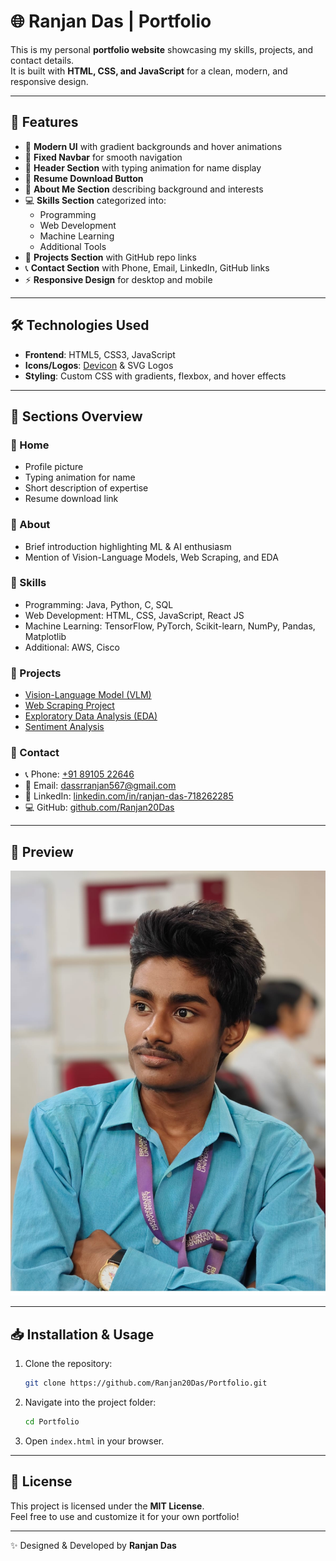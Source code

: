 # 🌐 Ranjan Das | Portfolio

This is my personal **portfolio website** showcasing my skills, projects, and contact details.  
It is built with **HTML, CSS, and JavaScript** for a clean, modern, and responsive design.

---

## 🚀 Features

- 🎨 **Modern UI** with gradient backgrounds and hover animations  
- 📌 **Fixed Navbar** for smooth navigation  
- 👤 **Header Section** with typing animation for name display  
- 📄 **Resume Download Button**  
- 📝 **About Me Section** describing background and interests  
- 💻 **Skills Section** categorized into:
  - Programming
  - Web Development
  - Machine Learning
  - Additional Tools
- 📂 **Projects Section** with GitHub repo links  
- 📞 **Contact Section** with Phone, Email, LinkedIn, GitHub links  
- ⚡ **Responsive Design** for desktop and mobile  

---

## 🛠️ Technologies Used

- **Frontend**: HTML5, CSS3, JavaScript  
- **Icons/Logos**: [Devicon](https://devicon.dev/) & SVG Logos  
- **Styling**: Custom CSS with gradients, flexbox, and hover effects  

---

## 📂 Sections Overview

### 🔹 Home
- Profile picture  
- Typing animation for name  
- Short description of expertise  
- Resume download link  

### 🔹 About
- Brief introduction highlighting ML & AI enthusiasm  
- Mention of Vision-Language Models, Web Scraping, and EDA  

### 🔹 Skills
- Programming: Java, Python, C, SQL  
- Web Development: HTML, CSS, JavaScript, React JS  
- Machine Learning: TensorFlow, PyTorch, Scikit-learn, NumPy, Pandas, Matplotlib  
- Additional: AWS, Cisco  

### 🔹 Projects
- [Vision-Language Model (VLM)](https://github.com/Ranjan20Das/VLM-project)  
- [Web Scraping Project](https://github.com/Ranjan20Das/CodeAlpha_Web-Scraping)  
- [Exploratory Data Analysis (EDA)](https://github.com/Ranjan20Das/CodeAlpha_Exploratory-Data-Analysis)  
- [Sentiment Analysis](https://github.com/Ranjan20Das/Sentiment_analysis)  

### 🔹 Contact
- 📞 Phone: [+91 89105 22646](tel:+918910522646)  
- 📧 Email: [dassrranjan567@gmail.com](mailto:dassrranjan567@gmail.com)  
- 🔗 LinkedIn: [linkedin.com/in/ranjan-das-718262285](https://www.linkedin.com/in/ranjan-das-718262285)  
- 💻 GitHub: [github.com/Ranjan20Das](https://github.com/Ranjan20Das)  

---

## 📸 Preview

![Portfolio Screenshot](assets/me.jpg)

---

## 📥 Installation & Usage

1. Clone the repository:
   ```bash
   git clone https://github.com/Ranjan20Das/Portfolio.git
   ```
2. Navigate into the project folder:
   ```bash
   cd Portfolio
   ```
3. Open `index.html` in your browser.

---

## 📜 License
This project is licensed under the **MIT License**.  
Feel free to use and customize it for your own portfolio!

---

✨ Designed & Developed by **Ranjan Das**  
